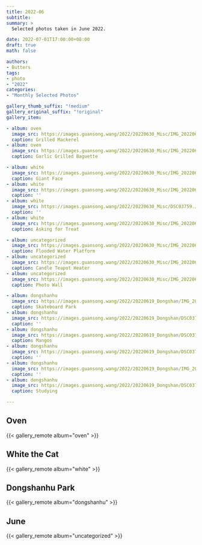```yaml
---
title: 2022-06
subtitle:
summary: >
  Selected photos taken in June 2022.

date: 2022-07-01T17:00:00+08:00
draft: true
math: false

authors:
- Butters
tags:
- photo
- "2022"
categories:
- "Monthly Selected Photos"

gallery_thumb_suffix: "!medium"
gallery_original_suffix: "!original"
gallery_item:

- album: oven
  image_src: https://images.guansong.wang/2022/20220630_Misc/IMG_20220617_203236.jpg
  caption: Grilled Mackerel
- album: oven
  image_src: https://images.guansong.wang/2022/20220630_Misc/IMG_20220619_110439.jpg
  caption: Garlic Grilled Baguette

- album: white
  image_src: https://images.guansong.wang/2022/20220630_Misc/IMG_20220615_233512.jpg
  caption: Giant Face
- album: white
  image_src: https://images.guansong.wang/2022/20220630_Misc/IMG_20220619_125708.jpg
  caption: ''
- album: white
  image_src: https://images.guansong.wang/2022/20220630_Misc/DSC03759.JPG
  caption: ''
- album: white
  image_src: https://images.guansong.wang/2022/20220630_Misc/IMG_20220617_210554.jpg
  caption: Asking for Treat

- album: uncategorized
  image_src: https://images.guansong.wang/2022/20220630_Misc/IMG_20220615_130419.jpg
  caption: Flooded Water Platform
- album: uncategorized
  image_src: https://images.guansong.wang/2022/20220630_Misc/IMG_20220619_122707.jpg
  caption: Candle Teapot Heater
- album: uncategorized
  image_src: https://images.guansong.wang/2022/20220630_Misc/IMG_20220619_194145.jpg
  caption: Photo Wall

- album: dongshanhu
  image_src: https://images.guansong.wang/2022/20220619_Dongshan/IMG_20220619_163905.jpg
  caption: Skateboard Park
- album: dongshanhu
  image_src: https://images.guansong.wang/2022/20220619_Dongshan/DSC03736.JPG
  caption: ''
- album: dongshanhu
  image_src: https://images.guansong.wang/2022/20220619_Dongshan/DSC03749.JPG
  caption: Mangos
- album: dongshanhu
  image_src: https://images.guansong.wang/2022/20220619_Dongshan/DSC03734.JPG
  caption: ''
- album: dongshanhu
  image_src: https://images.guansong.wang/2022/20220619_Dongshan/IMG_20220619_174543.jpg
  caption: ''
- album: dongshanhu
  image_src: https://images.guansong.wang/2022/20220619_Dongshan/DSC03742.JPG
  caption: Studying

---
```


## Oven

{{< gallery_remote album="oven" >}}

## White the Cat

{{< gallery_remote album="white" >}}

## Dongshanhu Park

{{< gallery_remote album="dongshanhu" >}}

## June

{{< gallery_remote album="uncategorized" >}}